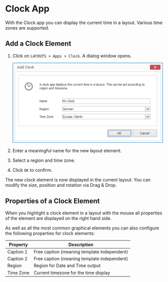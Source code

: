 # Clock App

With the Clock app you can display the current time in a layout. Various time zones are supported.

## Add a Clock Element

1. Click on `LAYOUTS > Apps > Clock`. A dialog window opens.

   ![Add a Clock Element](../../../images/create-clock-element.png)

3. Enter a meaningful name for the new layout element.

4. Select a region and time zone. 

5. Click `OK` to confirm.

The new clock element is now displayed in the current layout. You can modify the size, position and rotation via Drag & Drop.

## Properties of a Clock Element

When you highlight a clock element in a layout with the mouse all properties of the element are displayed on the right hand side.

As well as all the most common graphical elements you can also configure the following properties for clock elements:

Property       | Description
------------------| ---------
Caption 1    | Free caption (meaning template independent)
Caption 2    | Free caption (meaning template independent)
Region            | Region for Date and Time output
Time Zone          | Current timezone for the time display

[RSS Feeds]: ../../../reference/layouts/rss.md
